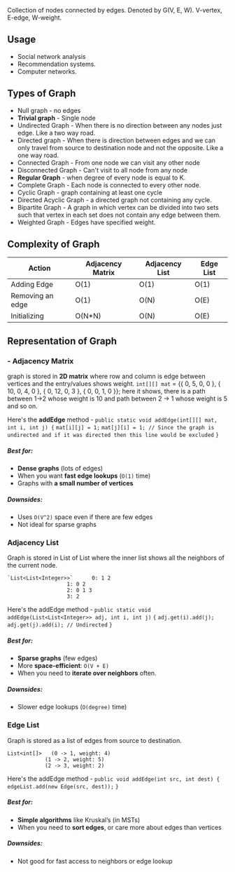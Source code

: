 Collection of nodes connected by edges. Denoted by G(V, E, W). V-vertex, E-edge, W-weight.

## Usage

- Social network analysis 
- Recommendation systems.
- Computer networks.

## Types of Graph

- Null graph - no edges
- **Trivial graph** - Single node
- Undirected Graph - When there is no direction between any nodes just edge. Like a two way road.
- Directed graph - When there is direction between edges and we can only travel from source to destination node and not the opposite. Like a one way road.
- Connected Graph - From one node we can visit any other node
- Disconnected Graph - Can't visit to all node from any node
- **Regular Graph** - when degree of every node is equal to K.
- Complete Graph - Each node is connected to every other node.
- Cyclic Graph - graph containing at least one cycle
- Directed Acyclic Graph - a directed graph not containing any cycle.
- Bipartite Graph - A graph in which vertex can be divided into two sets such that vertex in each set does not contain any edge between them.
- Weighted Graph - Edges have specified weight.

## Complexity of Graph
| Action           | Adjacency Matrix | Adjacency List | Edge List |
|------------------|------------------|----------------|-----------|
| Adding Edge      | O(1)             | O(1)           | O(1)      |
| Removing an edge | O(1)             | O(N)           | O(E)      |
| Initializing     | O(N*N)           | O(N)           | O(E)      |

## Representation of Graph

### - Adjacency Matrix

graph is stored in **2D matrix** where row and column is edge between vertices and the entry/values shows weight.
			`int[][] mat` =  {{ 0, 5, 0, 0 },
                        { 10, 0, 4, 0 },
                        { 0, 12, 0, 3 },
                        { 0, 0, 1, 0 }};
    here it shows, there is a path between 1->2 whose weight is 10 and path between 2 -> 1 whose weight is 5 and so on.

Here's the **addEdge** method -
		`public static void addEdge(int[][] mat, int i, int j) {`
	        `mat[i][j] = 1;`
	        `mat[j][i] = 1; // Since the graph is undirected and if it was directed then this line would be excluded`
	    `}`

##### Best for:
- **Dense graphs** (lots of edges)
- When you want **fast edge lookups** (`O(1)` time)
- Graphs with **a small number of vertices**
##### Downsides:
- Uses `O(V^2)` space even if there are few edges
- Not ideal for sparse graphs

### Adjacency List
Graph is stored in List of List where the inner list shows all the neighbors of the current node.

	`List<List<Integer>>`	   0: 1 2 
					   1: 0 2 
				       2: 0 1 3 
				       3: 2

Here's the addEdge method - 
		`public static void addEdge(List<List<Integer>> adj, int i, int j)`
		`{`
	        `adj.get(i).add(j);`
	        `adj.get(j).add(i); // Undirected`
	    `}`

##### Best for:
- **Sparse graphs** (few edges)
- More **space-efficient**: `O(V + E)`
- When you need to **iterate over neighbors** often.
##### Downsides:
- Slower edge lookups (`O(degree)` time)

### Edge List
Graph is stored as a list of edges from source to destination.

	List<int[]>   (0 -> 1, weight: 4)
				(1 -> 2, weight: 5)
				(2 -> 3, weight: 2)
				
Here's the addEdge method -
		`public void addEdge(int src, int dest) {`
	        `edgeList.add(new Edge(src, dest));`
	    `}`

##### Best for:
- **Simple algorithms** like Kruskal’s (in MSTs)
- When you need to **sort edges**, or care more about edges than vertices
##### Downsides:
- Not good for fast access to neighbors or edge lookup